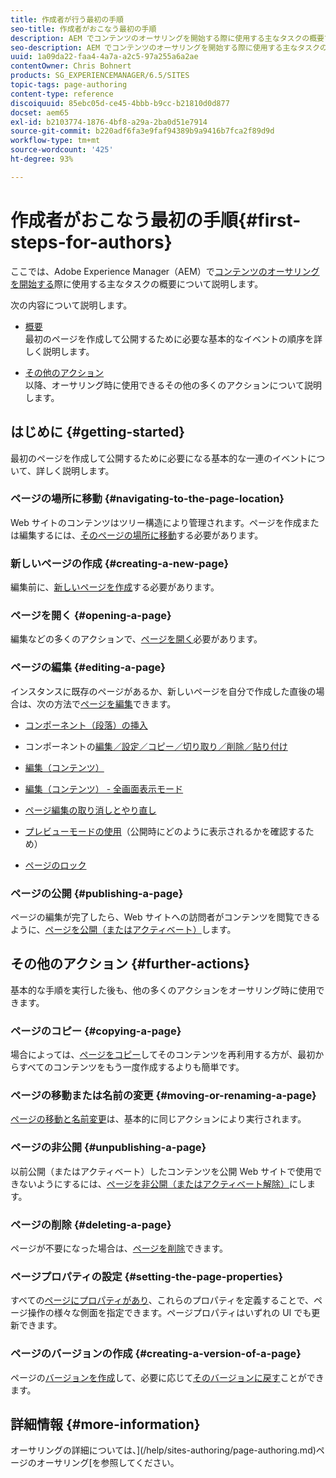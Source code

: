 ```yaml
---
title: 作成者が行う最初の手順
seo-title: 作成者がおこなう最初の手順
description: AEM でコンテンツのオーサリングを開始する際に使用する主なタスクの概要です
seo-description: AEM でコンテンツのオーサリングを開始する際に使用する主なタスクの概要です
uuid: 1a09da22-faa4-4a7a-a2c5-97a255a6a2ae
contentOwner: Chris Bohnert
products: SG_EXPERIENCEMANAGER/6.5/SITES
topic-tags: page-authoring
content-type: reference
discoiquuid: 85ebc05d-ce45-4bbb-b9cc-b21810d0d877
docset: aem65
exl-id: b2103774-1876-4bf8-a29a-2ba0d51e7914
source-git-commit: b220adf6fa3e9faf94389b9a9416b7fca2f89d9d
workflow-type: tm+mt
source-wordcount: '425'
ht-degree: 93%

---
```


# 作成者がおこなう最初の手順{#first-steps-for-authors}

ここでは、Adobe Experience Manager（AEM）で[コンテンツのオーサリングを開始する](/help/sites-authoring/author.md#concept-of-authoring-and-publishing)際に使用する主なタスクの概要について説明します。

次の内容について説明します。

* [概要](#getting-started)\
   最初のページを作成して公開するために必要な基本的なイベントの順序を詳しく説明します。

* [その他のアクション](#further-actions)\
   以降、オーサリング時に使用できるその他の多くのアクションについて説明します。

## はじめに {#getting-started}

最初のページを作成して公開するために必要になる基本的な一連のイベントについて、詳しく説明します。

### ページの場所に移動 {#navigating-to-the-page-location}

Web サイトのコンテンツはツリー構造により管理されます。ページを作成または編集するには、[そのページの場所に移動](/help/sites-authoring/basic-handling.md#viewing-and-selecting-resources)する必要があります。

### 新しいページの作成 {#creating-a-new-page}

編集前に、[新しいページを作成](/help/sites-authoring/managing-pages.md#creating-a-new-page)する必要があります。

### ページを開く  {#opening-a-page}

編集などの多くのアクションで、[ページを開く](/help/sites-authoring/managing-pages.md#opening-a-page-for-editing)必要があります。

### ページの編集  {#editing-a-page}

インスタンスに既存のページがあるか、新しいページを自分で作成した直後の場合は、次の方法で[ページを編集](/help/sites-authoring/editing-content.md)できます。

* [コンポーネント（段落）の挿入](/help/sites-authoring/editing-content.md#inserting-a-component)
* コンポーネントの[編集／設定／コピー／切り取り／削除／貼り付け](/help/sites-authoring/editing-content.md#edit-configure-copy-cut-delete-paste)
* [編集（コンテンツ）](/help/sites-authoring/editing-content.md#edit-content)
* [編集（コンテンツ） - 全画面表示モード](/help/sites-authoring/editing-content.md#edit-content-full-screen-mode)

* [ページ編集の取り消しとやり直し](/help/sites-authoring/editing-content.md#undoing-and-redoing-page-edits)
* [プレビューモードの使用](/help/sites-authoring/editing-content.md#preview-mode)（公開時にどのように表示されるかを確認するため）
* [ページのロック](/help/sites-authoring/editing-content.md#locking-a-page)

### ページの公開 {#publishing-a-page}

ページの編集が完了したら、Web サイトへの訪問者がコンテンツを閲覧できるように、[ページを公開（またはアクティベート）](/help/sites-authoring/publishing-pages.md#main-pars-title-10)します。

## その他のアクション  {#further-actions}

基本的な手順を実行した後も、他の多くのアクションをオーサリング時に使用できます。

### ページのコピー {#copying-a-page}

場合によっては、[ページをコピー](/help/sites-authoring/managing-pages.md#copying-and-pasting-a-page)してそのコンテンツを再利用する方が、最初からすべてのコンテンツをもう一度作成するよりも簡単です。

### ページの移動または名前の変更 {#moving-or-renaming-a-page}

[ページの移動と名前変更](/help/sites-authoring/managing-pages.md#moving-or-renaming-a-page)は、基本的に同じアクションにより実行されます。

### ページの非公開  {#unpublishing-a-page}

以前公開（またはアクティベート）したコンテンツを公開 Web サイトで使用できないようにするには、[ページを非公開（またはアクティベート解除）](/help/sites-authoring/publishing-pages.md#main-pars-title-5)にします。

### ページの削除 {#deleting-a-page}

ページが不要になった場合は、[ページを削除](/help/sites-authoring/managing-pages.md#deleting-a-page)できます。

### ページプロパティの設定  {#setting-the-page-properties}

すべての[ページにプロパティがあり](/help/sites-authoring/editing-page-properties.md)、これらのプロパティを定義することで、ページ操作の様々な側面を指定できます。ページプロパティはいずれの UI でも更新できます。

### ページのバージョンの作成  {#creating-a-version-of-a-page}

ページの[バージョンを作成](/help/sites-authoring/working-with-page-versions.md#creating-a-new-version)して、必要に応じて[そのバージョンに戻す](/help/sites-authoring/working-with-page-versions.md#reverting-to-a-page-version)ことができます。

## 詳細情報  {#more-information}

オーサリングの詳細については、](/help/sites-authoring/page-authoring.md)ページのオーサリング[を参照してください。
